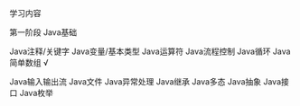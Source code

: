 
学习内容

第一阶段 Java基础

Java注释/关键字
Java变量/基本类型
Java运算符
Java流程控制
Java循环
Java简单数组
√

Java输入输出流
Java文件
Java异常处理
Java继承
Java多态
Java抽象
Java接口
Java枚举
